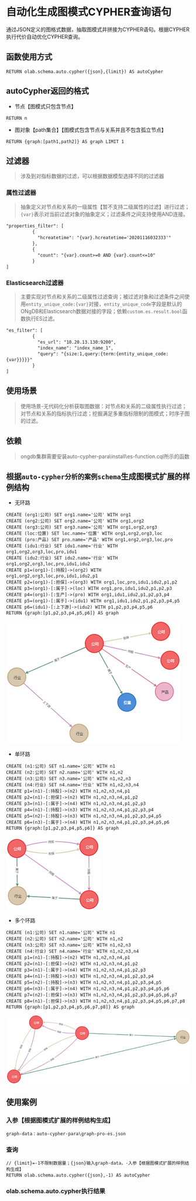 # 自动化生成图模式CYPHER查询语句
通过JSON定义的图格式数据，抽取图模式并拼接为CYPHER语句。根据CYPHER执行代价自动优化CYPHER查询。

## 函数使用方式
```
RETURN olab.schema.auto.cypher({json},{limit}) AS autoCypher
```

## autoCypher返回的格式
- 节点【图模式只包含节点】
```
RETURN n
```
- 图对象【path集合】【图模式包含节点与关系并且不包含孤立节点】
```
RETURN {graph:[path1,path2]} AS graph LIMIT 1
```

## 过滤器
>涉及到对指标数据的过滤，可以根据数据模型选择不同的过滤器
### 属性过滤器
>抽象定义对节点和关系的一级属性【暂不支持二级属性的过滤】进行过滤；`{var}`表示对当前过滤对象的抽象定义；过滤条件之间支持使用AND连接。
```
"properties_filter": [
          {
            "hcreatetime": "{var}.hcreatetime='20201116032333'"
          },
          {
            "count": "{var}.count>=0 AND {var}.count<=10"
          }
]
```

### Elasticsearch过滤器
>主要实现对节点和关系的二级属性过滤查询；被过滤对象和过滤条件之间使用`entity_unique_code:{var}`对接，`entity_unique_code`字段是默认的ONgDB和Elasticsearch数据对接的字段；依赖`custom.es.result.bool`函数执行ES过滤。
```
"es_filter": [
          {
            "es_url": "10.20.13.130:9200",
            "index_name": "index_name_1",
            "query": "{size:1,query:{term:{entity_unique_code:{var}}}}}"
          }
]
```

## 使用场景
>使用场景-无代码化分析获取图数据：对节点和关系的二级属性执行过滤；对节点和关系的指标执行过滤；挖掘满足多重指标限制的图模式；时序子图的过滤。

## 依赖
>ongdb集群需要安装auto-cypher-para\install\es-function.cql所示的函数

## 根据`auto-cypher分析的案例schema`生成图模式扩展的样例结构
- 无环路
```
CREATE (org1:公司) SET org1.name='公司' WITH org1
CREATE (org2:公司) SET org2.name='公司' WITH org1,org2
CREATE (org3:公司) SET org3.name='公司' WITH org1,org2,org3
CREATE (loc:位置) SET loc.name='位置' WITH org1,org2,org3,loc
CREATE (pro:产品) SET pro.name='产品' WITH org1,org2,org3,loc,pro
CREATE (idu1:行业) SET idu1.name='行业' WITH org1,org2,org3,loc,pro,idu1
CREATE (idu2:行业) SET idu2.name='行业' WITH org1,org2,org3,loc,pro,idu1,idu2
CREATE p1=(org1)-[:持股]->(org2) WITH org1,org2,org3,loc,pro,idu1,idu2,p1
CREATE p2=(org1)-[:担保]->(org3) WITH org1,loc,pro,idu1,idu2,p1,p2
CREATE p3=(org1)-[:属于]->(loc) WITH org1,pro,idu1,idu2,p1,p2,p3
CREATE p4=(org1)-[:生产]->(pro) WITH org1,idu1,idu2,p1,p2,p3,p4
CREATE p5=(org1)-[:属于]->(idu1) WITH org1,idu1,idu2,p1,p2,p3,p4,p5
CREATE p6=(idu1)-[:上下游]->(idu2) WITH p1,p2,p3,p4,p5,p6
RETURN {graph:[p1,p2,p3,p4,p5,p6]} AS graph
```
![图模式扩展的样例结构](auto-cypher-para\auto-test-1\images\图模式扩展的样例结构.png)

- 单环路
```
CREATE (n1:公司) SET n1.name='公司' WITH n1
CREATE (n2:公司) SET n2.name='公司' WITH n1,n2
CREATE (n3:公司) SET n3.name='公司' WITH n1,n2,n3
CREATE (n4:行业) SET n4.name='行业' WITH n1,n2,n3,n4
CREATE p1=(n1)-[:持股]->(n2) WITH n1,n2,n3,n4,p1
CREATE p2=(n1)-[:担保]->(n2) WITH n1,n2,n3,n4,p1,p2
CREATE p3=(n1)-[:属于]->(n4) WITH n1,n2,n3,n4,p1,p2,p3
CREATE p4=(n1)-[:持股]->(n3) WITH n1,n2,n3,n4,p1,p2,p3,p4
CREATE p5=(n2)-[:持股]->(n3) WITH n1,n2,n3,n4,p1,p2,p3,p4,p5
CREATE p6=(n3)-[:属于]->(n4) WITH n1,n2,n3,n4,p1,p2,p3,p4,p5,p6
RETURN {graph:[p1,p2,p3,p4,p5,p6]} AS graph
```
![图模式扩展的样例结构](auto-cypher-para\auto-test-2\images\图模式扩展的样例结构.png)

- 多个环路
```
CREATE (n1:公司) SET n1.name='公司' WITH n1
CREATE (n2:公司) SET n2.name='公司' WITH n1,n2
CREATE (n3:公司) SET n3.name='公司' WITH n1,n2,n3
CREATE (n4:行业) SET n4.name='行业' WITH n1,n2,n3,n4
CREATE p1=(n1)-[:持股]->(n2) WITH n1,n2,n3,n4,p1
CREATE p2=(n1)-[:担保]->(n2) WITH n1,n2,n3,n4,p1,p2
CREATE p3=(n1)-[:属于]->(n4) WITH n1,n2,n3,n4,p1,p2,p3
CREATE p4=(n1)-[:持股]->(n3) WITH n1,n2,n3,n4,p1,p2,p3,p4
CREATE p5=(n2)-[:持股]->(n3) WITH n1,n2,n3,n4,p1,p2,p3,p4,p5
CREATE p6=(n3)-[:属于]->(n4) WITH n1,n2,n3,n4,p1,p2,p3,p4,p5,p6
CREATE p7=(n2)-[:担保]->(n3) WITH n1,n2,n3,n4,p1,p2,p3,p4,p5,p6,p7
CREATE p8=(n1)-[:担保]->(n3) WITH n1,n2,n3,n4,p1,p2,p3,p4,p5,p6,p7,p8
RETURN {graph:[p1,p2,p3,p4,p5,p6,p7,p8]} AS graph
```
![图模式扩展的样例结构](auto-cypher-para\auto-test-3\images\图模式扩展的样例结构.png)

## 使用案例
### 入参【根据图模式扩展的样例结构生成】
```
graph-data：auto-cypher-para\graph-pro-es.json
```
### 查询
```
// {limit}=-1不限制数据量；{json}输入graph-data，-入参【根据图模式扩展的样例结构生成】
RETURN olab.schema.auto.cypher({json},-1) AS autoCypher
```
### olab.schema.auto.cypher执行结果


